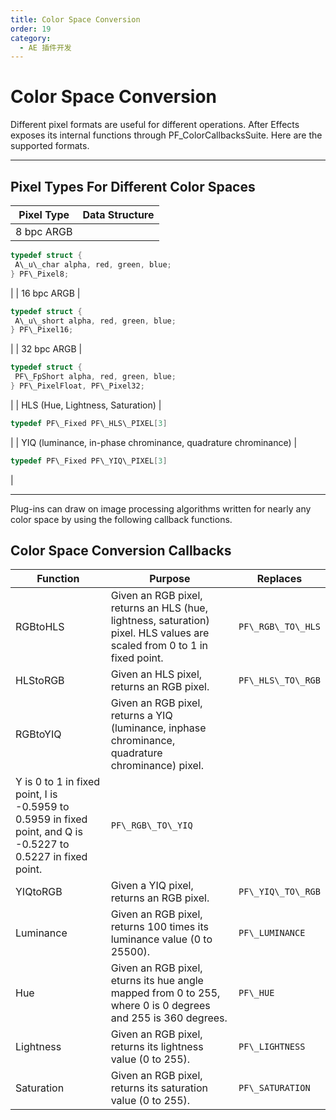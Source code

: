 ```yaml
---
title: Color Space Conversion
order: 19
category:
  - AE 插件开发
---
```


# Color Space Conversion

Different pixel formats are useful for different operations. After Effects exposes its internal functions through PF_ColorCallbacksSuite. Here are the supported formats.

---

## Pixel Types For Different Color Spaces

| **Pixel Type** | **Data Structure** |
| -------------- | ------------------ |
| 8 bpc ARGB     |

```cpp
typedef struct {
 A\_u\_char alpha, red, green, blue;
} PF\_Pixel8;

```

|
| 16 bpc ARGB |

```cpp
typedef struct {
 A\_u\_short alpha, red, green, blue;
} PF\_Pixel16;

```

|
| 32 bpc ARGB |

```cpp
typedef struct {
 PF\_FpShort alpha, red, green, blue;
} PF\_PixelFloat, PF\_Pixel32;

```

|
| HLS (Hue, Lightness, Saturation) |

```cpp
typedef PF\_Fixed PF\_HLS\_PIXEL[3]

```

|
| YIQ (luminance, in-phase chrominance, quadrature chrominance) |

```cpp
typedef PF\_Fixed PF\_YIQ\_PIXEL[3]

```

|

---

Plug-ins can draw on image processing algorithms written for nearly any color space by using the following callback functions.

## Color Space Conversion Callbacks

| **Function**                                                                                                  | **Purpose**                                                                                                              | **Replaces**       |
| ------------------------------------------------------------------------------------------------------------- | ------------------------------------------------------------------------------------------------------------------------ | ------------------ |
| RGBtoHLS                                                                                                      | Given an RGB pixel, returns an HLS (hue, lightness, saturation) pixel. HLS values are scaled from 0 to 1 in fixed point. | `PF\_RGB\_TO\_HLS` |
| HLStoRGB                                                                                                      | Given an HLS pixel, returns an RGB pixel.                                                                                | `PF\_HLS\_TO\_RGB` |
| RGBtoYIQ                                                                                                      | Given an RGB pixel, returns a YIQ (luminance, inphase chrominance, quadrature chrominance) pixel.                        |
| Y is 0 to 1 in fixed point, I is -0.5959 to 0.5959 in fixed point, and Q is -0.5227 to 0.5227 in fixed point. | `PF\_RGB\_TO\_YIQ`                                                                                                       |
| YIQtoRGB                                                                                                      | Given a YIQ pixel, returns an RGB pixel.                                                                                 | `PF\_YIQ\_TO\_RGB` |
| Luminance                                                                                                     | Given an RGB pixel, returns 100 times its luminance value (0 to 25500).                                                  | `PF\_LUMINANCE`    |
| Hue                                                                                                           | Given an RGB pixel, eturns its hue angle mapped from 0 to 255, where 0 is 0 degrees and 255 is 360 degrees.              | `PF\_HUE`          |
| Lightness                                                                                                     | Given an RGB pixel, returns its lightness value (0 to 255).                                                              | `PF\_LIGHTNESS`    |
| Saturation                                                                                                    | Given an RGB pixel, returns its saturation value (0 to 255).                                                             | `PF\_SATURATION`   |
